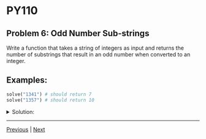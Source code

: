 # PY110
## Problem 6: Odd Number Sub-strings

Write a function that takes a string of integers as input and returns the
number of substrings that result in an odd number when converted to an integer.

## Examples:

```python
solve("1341") # should return 7
solve("1357") # should return 10
```

<details>
<summary>Solution:</summary>

```python
def solve(string):
    count = 0
    for i in range(len(string)):
        for j in range(i + 1, len(string) + 1):
            substring = string[i:j]
            if int(substring) % 2 == 1:
                count += 1
    return count
```

</details>

---

[Previous](05.md) | [Next](07.md)
